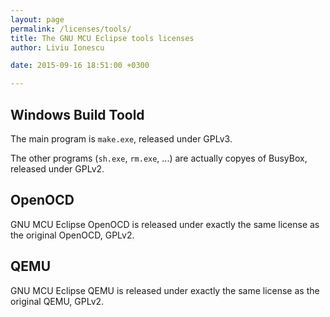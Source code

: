 ```yaml
---
layout: page
permalink: /licenses/tools/
title: The GNU MCU Eclipse tools licenses
author: Liviu Ionescu

date: 2015-09-16 18:51:00 +0300

---
```


## Windows Build Toold

The main program is `make.exe`, released under GPLv3.

The other programs (`sh.exe`, `rm.exe`, ...) are actually copyes of BusyBox, released under GPLv2.

## OpenOCD

GNU MCU Eclipse OpenOCD is released under exactly the same license as the original OpenOCD, GPLv2.

## QEMU

GNU MCU Eclipse QEMU is released under exactly the same license as the original QEMU, GPLv2.
